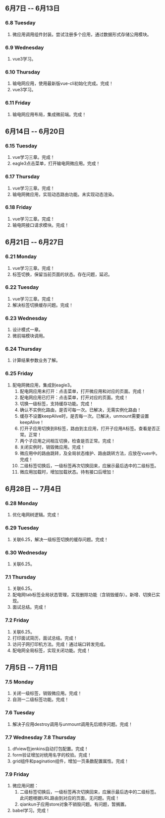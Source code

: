 ## 6月7日 -- 6月13日

### 6.8 Tuesday
1. 微应用调用组件封装。尝试注册多个应用，通过数据形式存储公用模块。

### 6.9 Wednesday
1. vue3学习。

### 6.10 Thursday
1. 输电网应用，使用最新版vue-cli初始化完成。完成！
2. vue3学习。

### 6.11 Friday
1. 输电网应用布局，集成微前端。完成！

## 6月14日 -- 6月20日

### 6.15 Tuesday
1. vue学习三章。完成！
2. eagle3点击菜单，打开输电网微应用。完成！

### 6.17 Thursday
1. vue学习三章。完成！
2. 输电网微应用，实现动态路由功能。未实现动态渲染。

### 6.18 Friday
1. vue学习三章。完成！
2. 输电网接口请求模块。完成！


## 6月21日 -- 6月27日

### 6.21 Monday
1. vue学习三章。完成！
2. 标签切换，保留当前页面的状态。存在问题，延迟。

### 6.22 Tuesday
1. vue学习三章。完成！
2. 解决标签切换缓存问题。完成！

### 6.23 Wednesday
1. 设计模式一章。
2. 微前端模块调用。

### 6.24 Thursday
1. 计算结果参数业务了解。

### 6.25 Friday
1. 配电网微应用，集成到eagle3。
   1. 配电网应用未打开：点击菜单，打开微应用和对应的页面。完成！
   2. 配电网应用已打开：点击菜单，打开对应的页面。完成！
   3. 切换一级标签，支持缓存功能。完成！
   4. 确认不实例化路由，是否可每一次。已解决，无需实例化路由！
   5. 缓存不设置keepAlive时，是否每一次。已解决，unmount需要设置keepAlive！
   6. 打开子应用切换到B标签，路由到主应用，打开子应用A标签。查看是否正常。正常！
   7. 两个子应用之间相互切换，检查是否正常。完成！
   8. 关闭实例时，销毁微应用。完成！
   9. 微应用中的路由跳转，及全局状态维护、路由跳转方法，应放在vuex中。完成！
   10. 二级标签切换后，一级标签再次切换回来，应展示最后选中的二级标签。
   11. 微应用加载时，增加加载状态。待有接口后增加！

## 6月28日 -- 7月4日

### 6.28 Monday
1. 优化电网树逻辑。完成！

### 6.29 Tuesday
1. 关联6.25，解决一级标签切换的缓存问题。完成！

### 6.30 Wednesday
1. 关联6.25。

### 7.1 Thursday
1. 关联6.25。
2. 配电网tab标签全局状态管理，实现删除功能（含销毁缓存）。新增、切换已实现。
3. 面试总结。完成！

### 7.2 Friday
1. 关联6.25。
2. 打印面试简历，面试总结。完成！
3. 访问子网打印机方法。完成！通过端口转发完成。
4. 配电网全局标签，实现关闭功能。完成！

## 7月5日 -- 7月11日

### 7.5 Monday
1. 关闭一级标签，销毁微应用。完成！
2. 自测一二级标签功能。完成！

### 7.6 Tuesday
1. 解决子应用destroy调用与unmount调用先后顺序问题。完成！

### 7.7 Wednesday 7.8 Thursday
1. dfview在jenkins自动打包配置。完成！
2. form验证增加对统用名字的校验。完成！
3. grid组件和pagination组件，增加一页条数配置属性。完成！

### 7.9 Friday
1. 微应用问题：
   1. 二级标签切换后，一级标签再次切换回来，应展示最后选中的二级标签。此问题根据URL路由到对应的页面，无问题。完成！
   2. qiankun子应用store对象不销毁问题。有问题，暂搁置。
2. babel学习。完成！






















